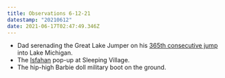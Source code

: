 ```yaml
---
title: Observations 6-12-21
datestamp: "20210612"
date: 2021-06-17T02:47:49.346Z
---
```

- Dad serenading the Great Lake Jumper on his [365th consecutive jump](https://apnews.com/article/lake-michigan-chicago-lakes-coronavirus-pandemic-health-af958034345a53f79e65a87411f97945) into Lake Michigan.
- The [Isfahan](https://www.eatisfahan.com/) pop-up at Sleeping Village.
- The hip-high Barbie doll military boot on the ground.